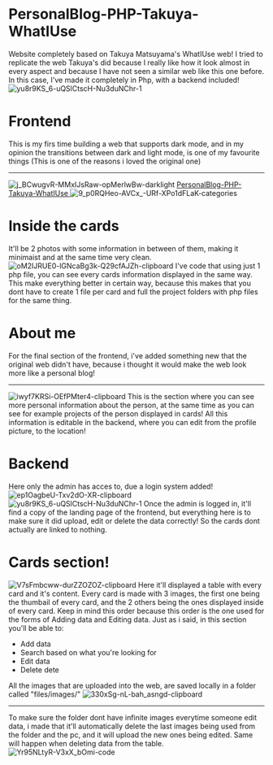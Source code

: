 # PersonalBlog-PHP-Takuya-WhatIUse
Website completely based on Takuya Matsuyama's WhatIUse web! I tried to replicate the web Takuya's did because I really like how it look almost in every aspect and because I have not seen a similar web like this one before. In this case, I've made it completely in Php, with a backend included!![yu8r9KS_6-uQSlCtscH-Nu3duNChr-1](https://user-images.githubusercontent.com/105828786/201494860-9886862a-561f-4a3a-97d6-426104756736.png)

# Frontend
This is my firs time building a web that supports dark mode, and in my opinion the transitions between dark and light mode, is one of my favourite things (This is one of the reasons i loved the original one)
* * *
![j_BCwugvR-MMxIJsRaw-opMerlwBw-darklight](https://user-images.githubusercontent.com/105828786/201495026-037ba440-a51c-4746-9bcd-cbcca07ef417.png)
[PersonalBlog-PHP-Takuya-WhatIUse
](inkdrop://note/-hAbKidX-5)![9_p0RQHeo-AVCx_-URf-XPo1dFLaK-categories](https://user-images.githubusercontent.com/105828786/201495048-c08a7604-764d-4f48-b75f-4b99021ad15f.png)

# Inside the cards 
It'll be 2 photos with some information in between of them, making it minimaist and at the same time very clean.
![oM2IJRUE0-lGNcaBg3k-Q29cfAJZh-clipboard](https://user-images.githubusercontent.com/105828786/201495062-b2c82f6c-9867-4ba6-a00f-521b6807fddc.png)
I've code that using just 1 php file, you can see every cards information displayed in the same way. This make everything better in certain way, because this makes that you dont have to create 1 file per card and full the project folders with php files for the same thing.

# About me
For the final section of the frontend, i've added something new that the original web didn't have, because i thought it would make the web look more like a personal blog!
* * *
![iwyf7KRSi-OEfPMter4-clipboard](https://user-images.githubusercontent.com/105828786/201495072-c89d75c4-5d74-484a-aaae-772a45ca1b93.png)
This is the section where you can see more personal information about the person, at the same time as you can see for example projects of the person displayed in cards! All this information is editable in the backend, where you can edit from the profile picture, to the location!

# Backend
Here only the admin has acces to, due a login system added!![ep1OagbeU-Txv2dO-XR-clipboard](https://user-images.githubusercontent.com/105828786/201495080-b4c67f11-fe09-432b-ac16-9ac78f314e9f.png)
![yu8r9KS_6-uQSlCtscH-Nu3duNChr-1](https://user-images.githubusercontent.com/105828786/201495086-6b66a0ad-249a-4dc7-8715-176d9ca851ec.png)
Once the admin is logged in, it'll find a copy of the landing page of the frontend, but everything here is to make sure it did upload, edit or delete the data correctly! So the cards dont actually are linked to nothing. 

# Cards section!
![V7sFmbcww-durZZOZOZ-clipboard](https://user-images.githubusercontent.com/105828786/201495102-d25134aa-55a5-4102-99e4-6b76b4ed909a.png)
Here it'll displayed a table with every card and it's content. Every card is made with 3 images, the first one being the thumbail of every card, and the 2 others being the ones displayed inside of every card. Keep in mind this order because this order is the one used for the forms of Adding data and Editing data.
Just as i said, in this section you'll be able to:
* Add data
* Search based on what you're looking for
* Edit data
* Delete dete

All the images that are uploaded into the web, are saved locally in a folder called "files/images/"
![330xSg-nL-bah_asngd-clipboard](https://user-images.githubusercontent.com/105828786/201495127-9b00d4c5-5a4a-4787-acd4-6316f74f33b2.png)
* * *
To make sure the folder dont have infinite images everytime someone edit data, i made that it'll automatically delete the last images being used from the folder and the pc, and it will upload the new ones being edited. Same will happen when deleting data from the table.
![Yr95NLtyR-V3xX_bOmi-code](https://user-images.githubusercontent.com/105828786/201495136-8a65ab78-c5b3-4d3d-836c-4c2e0bf02a12.png)



